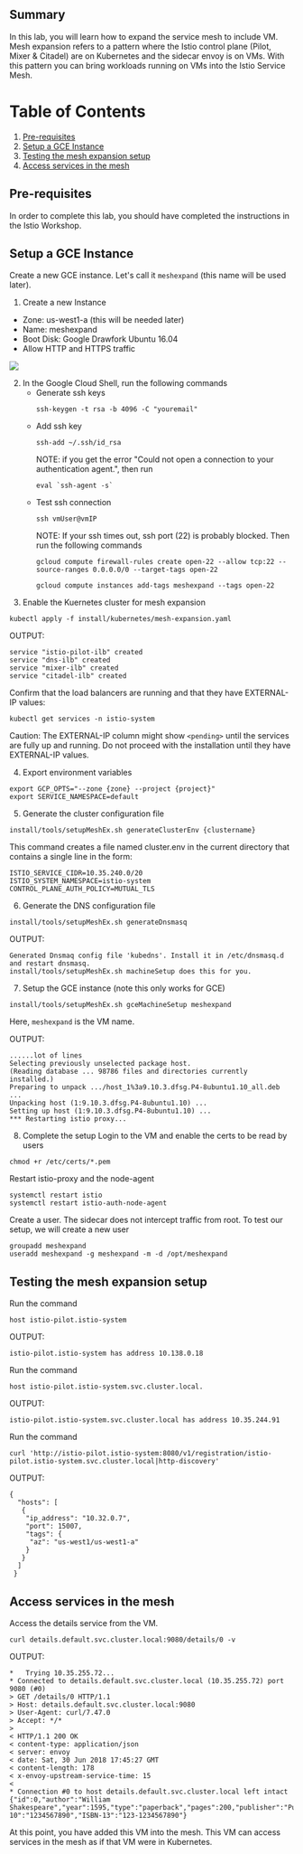 ## Summary 
In this lab, you will learn how to expand the service mesh to include VM. Mesh expansion refers to a pattern where the Istio control plane (Pilot, Mixer & Citadel) are on Kubernetes and the sidecar envoy is on VMs. With this pattern you can bring workloads running on VMs into the Istio Service Mesh. 

# Table of Contents
1. [Pre-requisites](#prereq)
2. [Setup a GCE Instance](#gce) 
3. [Testing the mesh expansion setup](#meshtest)
4. [Access services in the mesh](#access)

## Pre-requisites <a name="prereq"/>
In order to complete this lab, you should have completed the instructions in the Istio Workshop.

## Setup a GCE Instance <a name="gce"/>
Create a new GCE instance. Let's call it `meshexpand` (this name will be used later).

1. Create a new Instance
* Zone: us-west1-a (this will be needed later)
* Name: meshexpand
* Boot Disk: Google Drawfork Ubuntu 16.04
* Allow HTTP and HTTPS traffic

<img src="../media/istio.png"/>

2. In the Google Cloud Shell, run the following commands
   - Generate ssh keys
     ```
     ssh-keygen -t rsa -b 4096 -C "youremail"
     ```
   - Add ssh key
     ```
     ssh-add ~/.ssh/id_rsa
     ```
     NOTE: if you get the error "Could not open a connection to your authentication agent.", then run 
     ```
     eval `ssh-agent -s`
     ```
   - Test ssh connection
     ```
     ssh vmUser@vmIP
     ```
     NOTE: If your ssh times out, ssh port (22) is probably blocked. Then run the following commands
     ```
     gcloud compute firewall-rules create open-22 --allow tcp:22 --source-ranges 0.0.0.0/0 --target-tags open-22
     ```
     ```
     gcloud compute instances add-tags meshexpand --tags open-22
     ```
3. Enable the Kuernetes cluster for mesh expansion

```
kubectl apply -f install/kubernetes/mesh-expansion.yaml
```
OUTPUT:
```
service "istio-pilot-ilb" created
service "dns-ilb" created
service "mixer-ilb" created
service "citadel-ilb" created
```

Confirm that the load balancers are running and that they have EXTERNAL-IP values:

```
kubectl get services -n istio-system
```

Caution: The EXTERNAL-IP column might show `<pending>` until the services are fully up and running. Do not proceed with the installation until they have EXTERNAL-IP values.

4. Export environment variables
```
export GCP_OPTS="--zone {zone} --project {project}"
export SERVICE_NAMESPACE=default
```
5. Generate the cluster configuration file
```
install/tools/setupMeshEx.sh generateClusterEnv {clustername}
```
This command creates a file named cluster.env in the current directory that contains a single line in the form:
```
ISTIO_SERVICE_CIDR=10.35.240.0/20
ISTIO_SYSTEM_NAMESPACE=istio-system
CONTROL_PLANE_AUTH_POLICY=MUTUAL_TLS
```

6. Generate the DNS configuration file
```
install/tools/setupMeshEx.sh generateDnsmasq
```
OUTPUT:
```
Generated Dnsmaq config file 'kubedns'. Install it in /etc/dnsmasq.d and restart dnsmasq.
install/tools/setupMeshEx.sh machineSetup does this for you.
```
7. Setup the GCE instance (note this only works for GCE)
```
install/tools/setupMeshEx.sh gceMachineSetup meshexpand
```
Here, `meshexpand` is the VM name.

OUTPUT:
```
......lot of lines
Selecting previously unselected package host.
(Reading database ... 98786 files and directories currently installed.)
Preparing to unpack .../host_1%3a9.10.3.dfsg.P4-8ubuntu1.10_all.deb ...
Unpacking host (1:9.10.3.dfsg.P4-8ubuntu1.10) ...
Setting up host (1:9.10.3.dfsg.P4-8ubuntu1.10) ...
*** Restarting istio proxy...
```
8. Complete the setup
Login to the VM and enable the certs to be read by users

```
chmod +r /etc/certs/*.pem
```

Restart istio-proxy and the node-agent
```
systemctl restart istio
systemctl restart istio-auth-node-agent
```

Create a user. The sidecar does not intercept traffic from root. To test our setup, we will create a new user

```
groupadd meshexpand
useradd meshexpand -g meshexpand -m -d /opt/meshexpand
```

## Testing the mesh expansion setup <a name="meshtest"/>

Run the command
```
host istio-pilot.istio-system
```
OUTPUT:
```
istio-pilot.istio-system has address 10.138.0.18
```

Run the command
```
host istio-pilot.istio-system.svc.cluster.local.
```
OUTPUT:
```
istio-pilot.istio-system.svc.cluster.local has address 10.35.244.91
```

Run the command
```
curl 'http://istio-pilot.istio-system:8080/v1/registration/istio-pilot.istio-system.svc.cluster.local|http-discovery'
```
OUTPUT:
```
{
  "hosts": [
   {
    "ip_address": "10.32.0.7",
    "port": 15007,
    "tags": {
     "az": "us-west1/us-west1-a"
    }
   }
  ]
 }
```
## Access services in the mesh <a name="access"/>
Access the details service from the VM.
```
curl details.default.svc.cluster.local:9080/details/0 -v
```
OUTPUT:
```
*   Trying 10.35.255.72...
* Connected to details.default.svc.cluster.local (10.35.255.72) port 9080 (#0)
> GET /details/0 HTTP/1.1
> Host: details.default.svc.cluster.local:9080
> User-Agent: curl/7.47.0
> Accept: */*
> 
< HTTP/1.1 200 OK
< content-type: application/json
< server: envoy
< date: Sat, 30 Jun 2018 17:45:27 GMT
< content-length: 178
< x-envoy-upstream-service-time: 15
< 
* Connection #0 to host details.default.svc.cluster.local left intact
{"id":0,"author":"William Shakespeare","year":1595,"type":"paperback","pages":200,"publisher":"PublisherA","language":"English","ISBN-10":"1234567890","ISBN-13":"123-1234567890"}
```

At this point, you have added this VM into the mesh. This VM can access services in the mesh as if that VM were in Kubernetes.